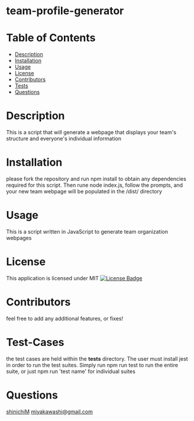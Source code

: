 # team-profile-generator
  # Table of Contents
  - [Description](#Description)
  - [Installation](#Installation)
  - [Usage](#Usage)
  - [License](#License)
  - [Contributors](#Contributors)
  - [Tests](#Test-Cases)
  - [Questions](#Questions)
  # Description  
  This is a script that will generate a webpage that displays your team's structure and everyone's individual information
  # Installation  
  please fork the repository and run npm install to obtain any dependencies required for this script. Then rune node index.js, follow the prompts, and your new team webpage will be populated in the /dist/ directory
  # Usage
  This is a script written in JavaScript to generate team organization webpages
  # License 
  This application is licensed under MIT [![License Badge](https://img.shields.io/github/license/shinichiM/team-profile-generator.svg?style=flat-square)](https://github.com/shinichiM/team-profile-generator/blob/main/LICENSE.txt)
  
  # Contributors   
  feel free to add any additional features, or fixes!
  # Test-Cases 
  the test cases are held within the __tests__ directory. The user must install jest in order to run the test suites. Simply run npm run test to run the entire suite, or just npm run 'test name' for individual suites
  # Questions
  [shinichiM]('https://github.com/shinichiM')
  miyakawashi@gmail.com
